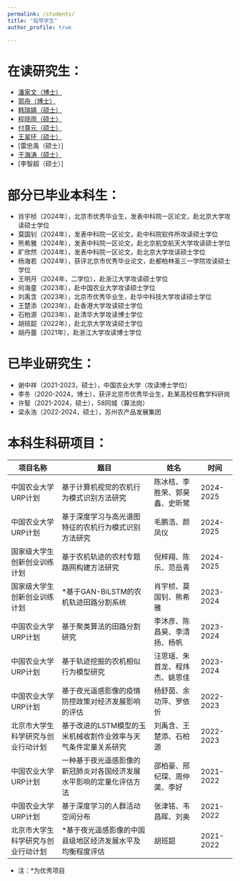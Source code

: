 ```yaml
---
permalink: /students/
title: "指导学生"
author_profile: true

---
```



在读研究生：
======
* [潘家文（博士）](https://pjw2146087.github.io/homepage/)
* [郭舟（博士）](https://kakushuu.github.io/)
* [韩瑞婧（硕士）](https://dadaban.github.io/)
* [程晓雨（硕士）](https://nuonuonn.github.io/nuonuonn/)
* [付尊元（硕士）](https://fuzunyuan.github.io/)
* [王翠环（硕士）](https://hr1313dx.github.io/)
* [雷忠禹（硕士）]
* [于海涛（硕士）](https://moonrulertech.github.io/PersonalPage-Hadley/)
* [李智超（硕士）]


部分已毕业本科生：
======
* 肖宇桢（2024年），北京市优秀毕业生，发表中科院一区论文，赴北京大学攻读硕士学位
* 莫国钊（2024年），发表中科院一区论文，赴中科院软件所攻读硕士学位
* 熊希雅（2024年），发表中科院一区论文，赴北京航空航天大学攻读硕士学位
* 旷欣然（2024年），发表中科院一区论文，赴北京大学攻读硕士学位
* 杨海若（2024年），获评北京市优秀毕业论文，赴都柏林圣三一学院攻读硕士学位
* 王明月（2024年，二学位），赴浙江大学攻读硕士学位
* 何海童（2023年），赴中国农业大学攻读硕士学位
* 刘禹含（2023年），北京市优秀毕业生，赴华中科技大学攻读硕士学位
* 王楚添（2023年），赴香港大学攻读硕士学位
* 石柏源（2023年），赴清华大学攻读博士学位
* 胡班韶（2022年），赴北京大学攻读硕士学位
* 胡丹蕾（2021年），赴浙江大学攻读博士学位


已毕业研究生：
======
* 谢中祥（2021-2023，硕士），中国农业大学（攻读博士学位）
* 李冬（2020-2024，博士），获评北京市优秀毕业生，赴某高校任教学科研岗
* 许智（2021-2024，硕士），58同城（算法岗）
* 梁永浩（2022-2024，硕士），苏州农产品发展集团


本科生科研项目：
======

|  项目名称   | 题目  |  姓名   | 时间  |
|  ----  | ----  | ----  | ----  |
| 中国农业大学URP计划  | 基于计算机视觉的农机行为模式识别方法研究 | 陈冰桔、李胜荣、郭昊鑫、史昕鹭 | 2024-2025 |
| 中国农业大学URP计划  | 基于深度学习与高光谱图特征的农机行为模式识别方法研究 | 毛鹏浩、颜凤仪 | 2024-2025 |
| 国家级大学生创新创业训练计划  | 基于农机轨迹的农村专题路网构建方法研究 | 倪梓翔、陈乐、范岳青 | 2024-2025 |
| 国家级大学生创新创业训练计划  | \*基于GAN-BiLSTM的农机轨迹田路分割系统 | 肖宇桢、莫国钊、熊希雅 | 2023-2024 |
| 中国农业大学URP计划  | 基于聚类算法的田路分割研究 | 李沐彦、陈昌昊、李清扬、杨帆 | 2023-2024 |
| 中国农业大学URP计划  | 基于轨迹挖掘的农机相似行为模型研究 | 汪思瑶、朱首龙、程炜杰、姚思佳 | 2023-2024 |
| 中国农业大学URP计划  | 基于夜光遥感影像的疫情防控政策对经济发展影响的评估 | 杨舒茵、余功萍、罗依忻 | 2022-2023 |
| 北京市大学生科学研究与创业行动计划  | 基于改进的LSTM模型的玉米机械收割作业效率与天气条件定量关系研究 | 刘禹含、王楚添、石柏源 | 2022-2023 |
| 中国农业大学URP计划  | 一种基于夜光遥感影像的新冠肺炎对各国经济发展水平影响的定量化评估方法 | 邵柏豪、邢纪琛、周仲䶮、李好 | 2021-2022 |
| 中国农业大学URP计划  | 基于深度学习的人群活动空间分布 | 张津铭、韦昌晖、刘奥 | 2021-2022 |
| 北京市大学生科学研究与创业行动计划  | \*基于夜光遥感影像的中国县级地区经济发展水平及均衡程度评估 | 胡班韶 | 2021-2022 |

* 注：\*为优秀项目



